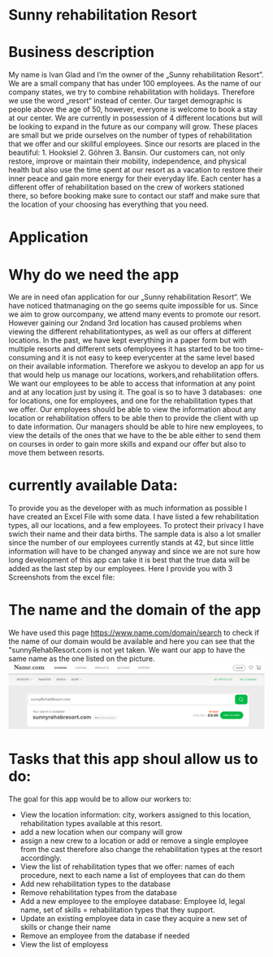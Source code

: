 # Sunny rehabilitation Resort 
# Business description 
My name is Ivan Glad and I’m the owner of the „Sunny rehabilitation Resort”. We are a small company that has under 100 employees. As the name of our company states, we try to combine rehabilitation with holidays. Therefore we use the word „resort“ instead of center. Our target demographic is people above the age of 50, however, everyone is welcome to book a stay at our center. We are currently in possession of 4 different locations but will be looking to expand in the future as our company will grow. These places are small but we pride ourselves on the number of types of rehabilitation that we offer and our skillful employees. Since our resorts are placed in the beautiful: 1. Hooksiel 2. Göhren 3. Bansin. Our customers can, not only restore, improve or maintain their mobility, independence, and physical health but also use the time spent at our resort as a vacation to restore their inner peace and gain more energy for their everyday life. Each center has a different offer of rehabilitation based on the crew of workers stationed there, so before booking make sure to contact our staff and make sure that the location of your choosing has everything that you need.


# Application
# Why do we need the app
We are in need ofan application for our „Sunny rehabilitation Resort“. We have noticed thatmanaging on the go seems quite impossible for us. Since we aim to grow ourcompany, we attend many events to promote our resort. However gaining our 2ndand 3rd location has caused problems when viewing the different rehabilitationtypes, as well as our offers at different locations. In the past, we have kept everything in a paper form but with multiple resorts and different sets ofemployees it has started to be too time-consuming and it is not easy to keep everycenter at the same level based on their available information. Therefore we askyou to develop an app for us that would help us manage our locations, workers,and rehabilitation offers. We want our employees to be able to access that information at any point and at any location just by using it. The goal is so to have 3 databases:  one for locations, one for employees, and one for the rehabilitation types that we offer. Our employees should be able to view the information about any location or rehabilitation offers to be able then to provide the client with up to date information. Our managers should be able to hire new employees, to view the details of the ones that we have to the be able either to send them on courses in order to gain more skills and expand our offer but also to move them between resorts. 

# currently available Data: 

To provide you as the developer with as much information as possible I have created an Excel File with some data. I have listed a few rehabilitation types, all our locations, and a few employees. To protect their privacy I have swich their name and their data births. The sample data is also a lot smaller since the number of our employees currently stands at 42, but since little information will have to be changed anyway and since we are not sure how long development of this app can take it is best that the true data will be added as the last step by our employees.
Here I provide you with 3 Screenshots from the excel file:


# The name and the domain of the app

We have used this page https://www.name.com/domain/search to check if the name of our domain would be available and here you can see that 
the "sunnyRehabResort.com is not yet taken. We want our app to have the same name as the one listed on the picture.
<img src="sunnyRehabResort.png">





# Tasks that this app shoul allow us to do:

The goal for this app would be to allow our workers to:
-	View the location information: city, workers assigned to this location, rehabilitation types available at this resort. 
-	add a new location when our company will grow
-	assign a new crew to a location or add or remove a single employee from the cast therefore also change the rehabilitation types at the resort accordingly.
-	View the list of rehabilitation types that we offer: names of each procedure, next to each name a list of employees that can do them
-	Add new rehabilitation types to the database
-	Remove rehabilitation types from the database 
-	Add a new employee to the employee database: Employee Id, legal name, set of skills = rehabilitation types that they support.
-	Update an existing employee data in case they acquire a new set of skills or change their name
-	Remove an employee from the database if needed
-	View the list of employess 

